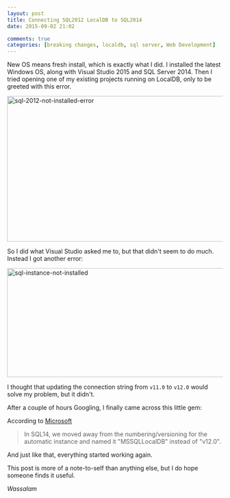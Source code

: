 ```yaml
---
layout: post
title: Connecting SQL2012 LocalDB to SQL2014
date: 2015-09-02 21:02

comments: true
categories: [breaking changes, localdb, sql server, Web Development]
---
```

New OS means fresh install, which is exactly what I did. I installed the latest Windows OS, along with Visual Studio 2015 and SQL Server 2014. Then I tried opening one of my existing projects running on LocalDB, only to be greeted with this error.

<a href="http://www.dnasir.com/wp-content/uploads/2015/09/sql-2012-not-installed-error.png" rel="lightbox"><img src="http://www.dnasir.com/wp-content/uploads/2015/09/sql-2012-not-installed-error.png" alt="sql-2012-not-installed-error" width="609" height="339" class="alignnone size-full wp-image-2306" /></a>

So I did what Visual Studio asked me to, but that didn't seem to do much. Instead I got another error:

<a href="http://www.dnasir.com/wp-content/uploads/2015/09/sql-instance-not-installed.png" rel="lightbox"><img src="http://www.dnasir.com/wp-content/uploads/2015/09/sql-instance-not-installed.png" alt="sql-instance-not-installed" width="544" height="254" class="alignnone size-full wp-image-2307" /></a>

I thought that updating the connection string from <code>v11.0</code> to <code>v12.0</code> would solve my problem, but it didn't.

After a couple of hours Googling, I finally came across this little gem:

According to <a href="https://connect.microsoft.com/SQLServer/feedback/details/845278/sql-server-2014-express-localdb-does-not-create-automatic-instance-v12-0" target="_blank">Microsoft</a>

<blockquote>In SQL14, we moved away from the numbering/versioning for the automatic instance and named it "MSSQLLocalDB" instead of "v12.0".</blockquote>

And just like that, everything started working again.

This post is more of a note-to-self than anything else, but I do hope someone finds it useful.

<em>Wassalam</em>
